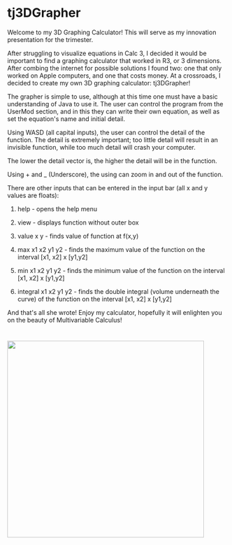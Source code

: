 # tj3DGrapher

Welcome to my 3D Graphing Calculator! This will serve as my innovation presentation for the trimester.

After struggling to visualize equations in Calc 3, I decided it would be important to find a graphing calculator that worked in R3, or 3 dimensions. After combing the internet for possible solutions I found two: one that only worked on Apple computers, and one that costs money. At a crossroads, I decided to create my own 3D graphing calculator: tj3DGrapher!

The grapher is simple to use, although at this time one must have a basic understanding of Java to use it. The user can control the program from the UserMod section, and in this they can write their own equation, as well as set the equation's name and initial detail.

Using WASD (all capital inputs), the user can control the detail of the function. The detail is extremely important; too little detail will result in an invisible function, while too much detail will crash your computer. 

The lower the detail vector is, the higher the detail will be in the function.

Using + and _ (Underscore), the using can zoom in and out of the function.

There are other inputs that can be entered in the input bar (all x and y values are floats):

  1) help - opens the help menu

  2) view - displays function without outer box
  
  3) value x y - finds value of function at f(x,y)
  
  4) max x1 x2 y1 y2 - finds the maximum value of the function on the interval [x1, x2] x [y1,y2]
  
  5) min x1 x2 y1 y2 - finds the minimum value of the function on the interval [x1, x2] x [y1,y2]
  
  6) integral x1 x2 y1 y2 - finds the double integral (volume underneath the curve) of the function on the interval [x1, x2] x [y1,y2]

And that's all she wrote! Enjoy my calculator, hopefully it will enlighten you on the beauty of Multivariable Calculus!
  
# <img src="https://cdn.rawgit.com/hackclub/meta/fc4c0d220426eb53a176e656ae7700d9dcd0b2c5/logos/hack_club_red_text.svg" width="450">
